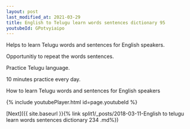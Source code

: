 ```yaml
---
layout: post
last_modified_at: 2021-03-29
title: English to Telugu learn words sentences dictionary 95 
youtubeId: GPotvyiaipo
---
```

 
 
Helps to learn Telugu words and sentences for English speakers.

Opportunitiy to repeat the words sentences. 

Practice Telugu language. 
 
10 minutes practice every day. 
 
How to learn Telugu words and sentences for English speakers 
 
{% include youtubePlayer.html id=page.youtubeId %}
 
 
[Next]({{ site.baseurl }}{% link  split1/_posts/2018-03-11-English to telugu learn words sentences dictionary 234 .md%})
 

